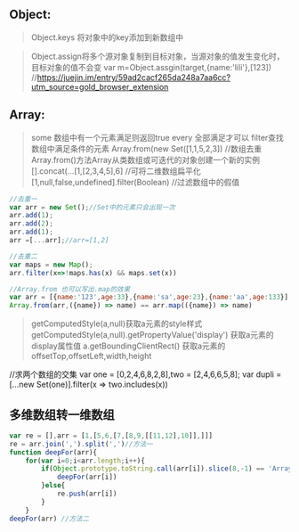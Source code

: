 
## Object:
> Object.keys
> 将对象中的key添加到新数组中

> Object.assign将多个源对象复制到目标对象，当源对象的值发生变化时，目标对象的值不会变
> var m=Object.assgin(target,{name:'lili'},[123])
//https://juejin.im/entry/59ad2cacf265da248a7aa6cc?utm_source=gold_browser_extension
  
 ## Array: 
 > some 数组中有一个元素满足则返回true
 > every 全部满足才可以
 > filter查找数组中满足条件的元素
 > Array.from(new Set([1,1,5,2,3]) //数组去重 Array.from()方法Array从类数组或可迭代的对象创建一个新的实例 
 > [].concat(...[1,[2,3,4,5],6]  //可将二维数组扁平化
 > [1,null,false,undefined].filter(Boolean) //过滤数组中的假值
  
 ```js
 //去重一
 var arr = new Set();//Set中的元素只会出现一次
 arr.add(1);
 arr.add(2);
 arr.add(1);
 arr =[...arr];//arr=[1,2]
 
 //去重二
 var maps = new Map();
 arr.filter(x=>!maps.has(x) && maps.set(x))

//Array.from 也可以写出.map的效果
var arr = [{name:'123',age:33},{name:'sa',age:23},{name:'aa',age:133}]
Array.from(arr,({name}) => name) == arr.map(({name}) => name)
 
 ```
> getComputedStyle(a,null)获取a元素的style样式
> getComputedStyle(a,null).getPropertyValue('display')  获取a元素的display属性值
> a.getBoundingClientRect() 获取a元素的offsetTop,offsetLeft,width,height

//求两个数组的交集
var one = [0,2,4,6,8,2,8],two = [2,4,6,6,5,8];
var dupli = [...new Set(one)].filter(x => two.includes(x))

## 多维数组转一维数组

```js
var re = [],arr = [1,[5,6,[7,[8,9,[[11,12],10]],]]]
re = arr.join(',').split(',')//方法一
function deepFor(arr){
	for(var i=0;i<arr.length;i++){
		if(Object.prototype.toString.call(arr[i]).slice(8,-1) == 'Array'){
			deepFor(arr[i])
        }else{
			re.push(arr[i])
		}
	}
deepFor(arr) //方法二


```
